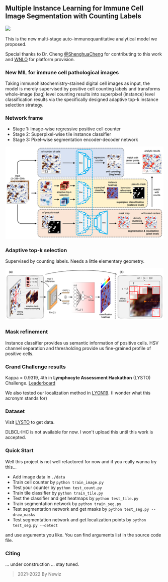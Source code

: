 ## Multiple Instance Learning for Immune Cell Image Segmentation with Counting Labels

<a href="https://pytorch.org/"><img src="https://img.shields.io/badge/PyTorch-v1.7.0-red.svg?logo=PyTorch&style=for-the-badge" /></a>

This is the new multi-stage auto-immunoquantitative analytical model we proposed. 

Special thanks to Dr. Cheng [@ShenghuaCheng](https://github.com/ShenghuaCheng) for contributing to this work 
and [WNLO](http://wnlo.hust.edu.cn/) for platform provision. 

### New MIL for immune cell pathological images

Taking immunohistochemistry-stained digital cell images as input, the model is merely supervised by positive cell counting labels and transforms whole-image (bag) level counting results into superpixel (instance) level classification results via the specifically designed adaptive top-k instance selection strategy.

### Network frame

- Stage 1: Image-wise regressive positive cell counter
- Stage 2: Superpixel-wise tile instance classifier
- Stage 3: Pixel-wise segmentation encoder-decoder network

![](figures/network_frame.png)

### Adaptive top-k selection

Supervised by counting labels. Needs a little elementary geometry. 

![](figures/topk.png)

### Mask refinement

Instance classifier provides us semantic information of positive cells. 
HSV channel separation and thresholding provide us fine-grained profile of positive cells.

### Grand Challenge results

Kappa = 0.9319, 4th in **Lymphocyte Assessment Hackathon** (LYSTO) Challenge. [Leaderboard](https://lysto.grand-challenge.org/evaluation/challenge/leaderboard/)

We also tested our localization method in [LYON19](https://lyon19.grand-challenge.org/). 
(I wonder what this acronym stands for)

### Dataset

Visit [LYSTO](https://lysto.grand-challenge.org/) to get data.

DLBCL-IHC is not available for now. I won't upload this until this work is accepted. 

### Quick Start

Well this project is not well refactored for now and if you really wanna try this...

- Add image data in `./data`
- Train cell counter by `python train_image.py`
- Test your counter by `python test_count.py`
- Train tile classifier by `python train_tile.py`
- Test the classifier and get heatmaps by `python test_tile.py`
- Train segmentation network by `python train_seg.py`
- Test segmentation network and get masks by `python test_seg.py --draw_masks`
- Test segmentation network and get localization points by `python test_seg.py --detect`

and use arguments you like. You can find arguments list in the source code file. 

### Citing

... under construction ... stay tuned. 

> 2021-2022 By Newiz
